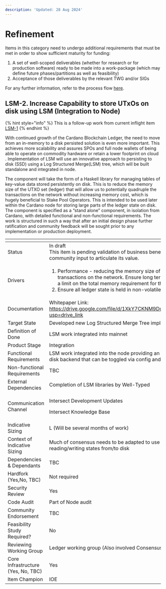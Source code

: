```yaml
---
description: 'Updated: 28 Aug 2024'
---
```


# Refinement

Items in this category need to undergo additional requirements that must be met in order to show sufficient maturity for funding:

1. A set of well-scoped deliverables (whether for research or for production software) ready to be made into a work-package (which may define future phases/partitions as well as feasibility)
2. Acceptance of those deliverables by the relevant TWG and/or SIGs

For any further information, refer to the process flow [here](../process-flow.md).

## LSM-2. Increase Capability to store UTxOs on disk using LSM (Integration to Node)

{% hint style="info" %}
This is a follow-up work from current inflight item [LSM-1](../current-state/list-of-inflight-items.md#id-2.-increase-capability-to-store-utxos-on-disk-using-lsm-pre-contracted)
{% endhint %}

With continued growth of the Cardano Blockchain Ledger, the need to move from an in-memory to a disk persisted solution is even more important. This achieves more scalability and assures SPOs and full node wallets of being able to operate on commodity hardware or retain a lower footprint on cloud . Implementation of LSM will use an innovative approach to persisting to disk (SSD) using a Log Structured Merge(LSM) tree, which will be built standalone and integrated in node.

The component will take the form of a Haskell library for managing tables of key-value data stored persistently on disk. This is to reduce the memory size of the UTXO set (ledger) that will allow us to potentially quadruple the transactions on the network without increasing memory cost, which is hugely beneficial to Stake Pool Operators. This is intended to be used later within the Cardano node for storing large parts of the ledger state on disk. The component is specified as a “stand alone” component, in isolation from Cardano, with detailed functional and non-functional requirements. The work is structured in such a way that after an initial design phase further ratification and community feedback will be sought prior to any implementation or production deployment.

<table data-header-hidden><thead><tr><th width="249"></th><th></th></tr></thead><tbody><tr><td>Status</td><td>In draft<br>This item is pending validation of business benefits. A SIG is being set up to gather community input to articulate its value. </td></tr><tr><td>Drivers</td><td><ol><li>Performance - reducing the memory size of the ledger allows us to improve transactions on the network. Ensure long term scalability for Cardano, by fixing a limit on the total memory requirement for the node.</li><li>Ensure all ledger state is held in non-volatile storage</li></ol></td></tr><tr><td>Documentation</td><td>Whitepaper Link:<a href="https://drive.google.com/file/d/1XkY7CKNM9DoL4c8rbnAKUH6s9PUrJ5oH/view?usp=drive_link"> https://drive.google.com/file/d/1XkY7CKNM9DoL4c8rbnAKUH6s9PUrJ5oH/view?usp=drive_link</a></td></tr><tr><td>Target State</td><td>Developed new Log Structured Merge Tree implementations on Cardano mainnet</td></tr><tr><td>Definition of Done</td><td>LSM work integrated into mainnet</td></tr><tr><td>Product Stage</td><td>Integration</td></tr><tr><td>Functional Requirements</td><td>LSM work integrated into the node providing an in-memory backend and an on-disk backend that can be toggled via config and/or runtime flags</td></tr><tr><td>Non-functional Requirements</td><td>TBC</td></tr><tr><td>External Dependencies</td><td>Completion of LSM libraries by Well-Typed</td></tr><tr><td>Communication Channel</td><td><p>Intersect Development Updates</p><p>Intersect Knowledge Base</p></td></tr><tr><td>Indicative Sizing</td><td>L (Will be several months of work)</td></tr><tr><td>Context of Indicative Sizing</td><td>Much of consensus needs to be adapted to use the LSM libraries for reading/writing states from/to disk</td></tr><tr><td>Dependencies &#x26; Dependants</td><td>TBC</td></tr><tr><td>Hardfork (Yes,No, TBC)</td><td>Not required</td></tr><tr><td>Security Review</td><td>Yes</td></tr><tr><td>Code Audit</td><td>Part of Node audit</td></tr><tr><td>Community Endorsement</td><td>TBC</td></tr><tr><td>Feasibility Study Required?</td><td>No</td></tr><tr><td>Reviewing Working Group</td><td>Ledger working group (Also involved Consensus &#x26; CLI)</td></tr><tr><td>Core Infrastructure (Yes, No, TBC)</td><td>Yes</td></tr><tr><td>Item Champion</td><td>IOE</td></tr></tbody></table>

